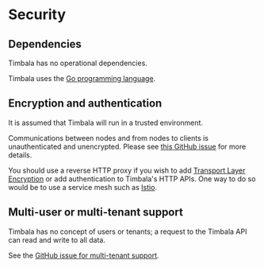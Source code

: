 # Security

## Dependencies

Timbala has no operational dependencies.

Timbala uses the [Go programming language](https://golang.org/).

## Encryption and authentication

It is assumed that Timbala will run in a trusted environment.

Communications between nodes and from nodes to clients is unauthenticated and
unencrypted. Please see [this GitHub
issue](https://github.com/mattbostock/timbala/issues/44) for more details.

You should use a reverse HTTP proxy if you wish to add [Transport Layer
Encryption][] or add authentication to Timbala's HTTP APIs. One way to do so would be to use
a service mesh such as [Istio][].

[Istio]: https://istio.io/
[Transport Layer Encryption]: https://en.wikipedia.org/wiki/Transport_Layer_Security

## Multi-user or multi-tenant support

Timbala has no concept of users or tenants; a request to the Timbala API can read and
write to all data.

See the [GitHub issue for multi-tenant support](https://github.com/mattbostock/timbala/issues/45).
